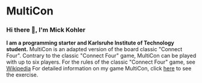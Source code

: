 # MultiCon
### Hi there 👋, I'm Mick Kohler
**I am a programming starter and Karlsruhe Institute of Technology student.**
MultiCon is an adapted version of the board classic "Connect Four". Contrary to the classic "Connect Four" game,  MultiCon can be played with up to six players.
For the rules of the classic "Connect Four" game, see [Wikipedia](https://en.wikipedia.org/wiki/Connect_Four)
For detailed information on my game MultiCon, click [here](https://github.com/user-attachments/files/17444321/assignment3_v1.1.pdf) to see the exercise. 
